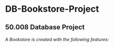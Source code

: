 # DB-Bookstore-Project

## 50.008 Database Project
###### A Bookstore is created with the following features: 


